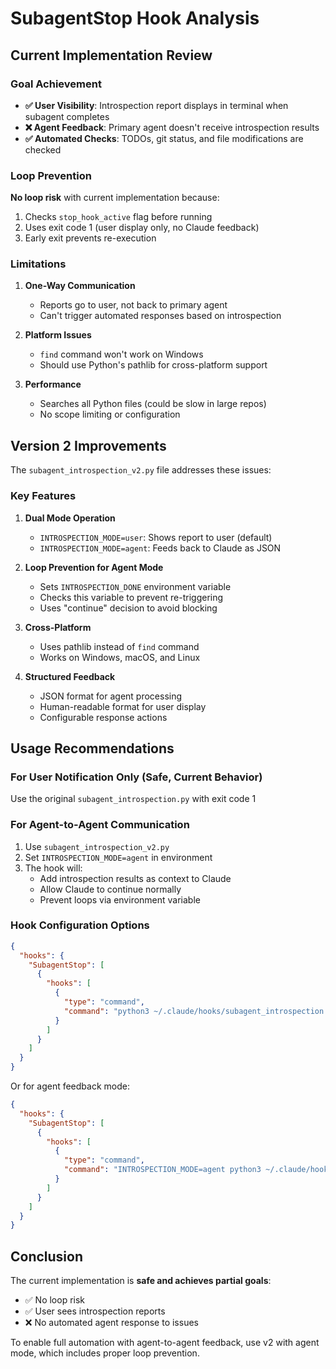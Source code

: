 # SubagentStop Hook Analysis

## Current Implementation Review

### Goal Achievement
- **✅ User Visibility**: Introspection report displays in terminal when subagent completes
- **❌ Agent Feedback**: Primary agent doesn't receive introspection results
- **✅ Automated Checks**: TODOs, git status, and file modifications are checked

### Loop Prevention
**No loop risk** with current implementation because:
1. Checks `stop_hook_active` flag before running
2. Uses exit code 1 (user display only, no Claude feedback)
3. Early exit prevents re-execution

### Limitations

1. **One-Way Communication**
   - Reports go to user, not back to primary agent
   - Can't trigger automated responses based on introspection

2. **Platform Issues**
   - `find` command won't work on Windows
   - Should use Python's pathlib for cross-platform support

3. **Performance**
   - Searches all Python files (could be slow in large repos)
   - No scope limiting or configuration

## Version 2 Improvements

The `subagent_introspection_v2.py` file addresses these issues:

### Key Features
1. **Dual Mode Operation**
   - `INTROSPECTION_MODE=user`: Shows report to user (default)
   - `INTROSPECTION_MODE=agent`: Feeds back to Claude as JSON

2. **Loop Prevention for Agent Mode**
   - Sets `INTROSPECTION_DONE` environment variable
   - Checks this variable to prevent re-triggering
   - Uses "continue" decision to avoid blocking

3. **Cross-Platform**
   - Uses pathlib instead of `find` command
   - Works on Windows, macOS, and Linux

4. **Structured Feedback**
   - JSON format for agent processing
   - Human-readable format for user display
   - Configurable response actions

## Usage Recommendations

### For User Notification Only (Safe, Current Behavior)
Use the original `subagent_introspection.py` with exit code 1

### For Agent-to-Agent Communication
1. Use `subagent_introspection_v2.py`
2. Set `INTROSPECTION_MODE=agent` in environment
3. The hook will:
   - Add introspection results as context to Claude
   - Allow Claude to continue normally
   - Prevent loops via environment variable

### Hook Configuration Options

```json
{
  "hooks": {
    "SubagentStop": [
      {
        "hooks": [
          {
            "type": "command",
            "command": "python3 ~/.claude/hooks/subagent_introspection.py"
          }
        ]
      }
    ]
  }
}
```

Or for agent feedback mode:
```json
{
  "hooks": {
    "SubagentStop": [
      {
        "hooks": [
          {
            "type": "command",
            "command": "INTROSPECTION_MODE=agent python3 ~/.claude/hooks/subagent_introspection_v2.py"
          }
        ]
      }
    ]
  }
}
```

## Conclusion

The current implementation is **safe and achieves partial goals**:
- ✅ No loop risk
- ✅ User sees introspection reports
- ❌ No automated agent response to issues

To enable full automation with agent-to-agent feedback, use v2 with agent mode, which includes proper loop prevention.
